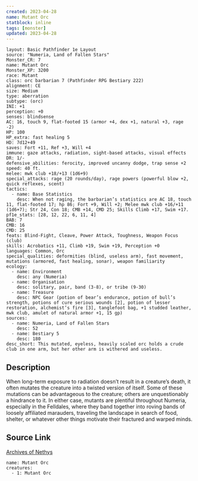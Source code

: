 ```yaml
---
created: 2023-04-28
name: Mutant Orc
statblock: inline
tags: [monster]
updated: 2023-04-28
---
```

```statblock
layout: Basic Pathfinder 1e Layout
source: "Numeria, Land of Fallen Stars"
Monster_CR: 7
name: Mutant Orc
Monster_XP: 3200
race: Mutant
class: orc barbarian 7 (Pathfinder RPG Bestiary 222)
alignment: CE
size: Medium
type: aberration
subtype: (orc)
INI: +1
perception: +0
senses: blindsense
AC: 16, touch 9, flat-footed 15 (armor +4, dex +1, natural +3, rage -2)
HP: 100
HP_extra: fast healing 5
HD: 7d12+49
saves: Fort +11, Ref +3, Will +4
immune: gaze attacks, radiation, sight-based attacks, visual effects
DR: 1/-
defensive_abilities: ferocity, improved uncanny dodge, trap sense +2
speed: 40 ft.
melee: mwk club +18/+13 (1d6+9)
special_attacks: rage (20 rounds/day), rage powers (powerful blow +2, quick reflexes, scent)
tactics:
  - name: Base Statistics
    desc: When not raging, the barbarian’s statistics are AC 18, touch 11, flat-footed 17; hp 86; Fort +9, Will +2; Melee mwk club +16/+11 (1d6+7); Str 24, Con 18; CMB +14, CMD 25; Skills Climb +17, Swim +17.
pf1e_stats: [28, 12, 22, 6, 11, 4]
BAB: 7
CMB: 16
CMD: 25
feats: Blind-Fight, Cleave, Power Attack, Toughness, Weapon Focus (club)
skills: Acrobatics +11, Climb +19, Swim +19, Perception +0
languages: Common, Orc
special_qualities: deformities (blind, useless arm), fast movement, mutations (armored, fast healing, sonar), weapon familiarity
ecology:
  - name: Environment
    desc: any (Numeria)
  - name: Organisation
    desc: solitary, pair, band (3-8), or tribe (9-30)
  - name: Treasure
    desc: NPC Gear (potion of bear’s endurance, potion of bull’s strength, potions of cure serious wounds [2], potion of lesser restoration, alchemist’s fire [3], tanglefoot bag, +1 studded leather, mwk club, amulet of natural armor +1, 15 gp)
sources:
  - name: Numeria, Land of Fallen Stars
    desc: 52
  - name: Bestiary 5
    desc: 180
desc_short: This mutated, eyeless, heavily scaled orc holds a crude club in one arm, but her other arm is withered and useless.
```
## Description
When long-term exposure to radiation doesn’t result in a creature’s death, it often mutates the creature into a twisted version of itself. Some of these mutations can be advantageous to the creature; others are unquestionably a hindrance to it. In either case, mutants are plentiful throughout Numeria, especially in the Felldales, where they band together into roving bands of loosely affiliated marauders, traveling the landscape in search of food, shelter, or whatever other things motivate their fractured and warped minds.
## Source Link
[Archives of Nethys](https://aonprd.com/MonsterDisplay.aspx?ItemName=Mutant%20Orc)
```encounter-table
name: Mutant Orc
creatures:
  - 1: Mutant Orc
```
